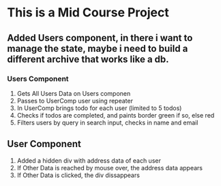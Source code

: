 # This is a Mid Course Project

## Added Users component, in there i want to manage the state, maybe i need to build a different archive that works like a db.

### Users Component

1. Gets All Users Data on Users componen
2. Passes to UserComp user using repeater
3. In UserComp brings todo for each user (limited to 5 todos)
4. Checks if todos are completed, and paints border green if so, else red
5. Filters users by query in search input, checks in name and email

## User Component

1. Added a hidden div with address data of each user
2. If Other Data is reached by mouse over, the address data appears
3. If Other Data is clicked, the div dissappears
